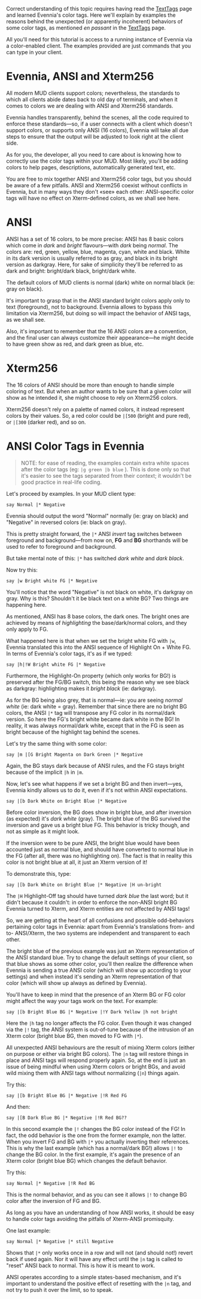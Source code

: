 
Correct understanding of this topic requires having read the [TextTags](TextTags.md) page and learned Evennia's color tags. Here we'll explain by examples the reasons behind the unexpected (or apparently incoherent) behaviors of some color tags, as mentioned _en passant_ in the [TextTags](TextTags.md) page.


All you'll need for this tutorial is access to a running instance of Evennia via a color-enabled client. The examples provided are just commands that you can type in your client.

Evennia, ANSI and Xterm256
==========================

All modern MUD clients support colors; nevertheless, the standards to which all clients abide dates back to old day of terminals, and when it comes to colors we are dealing with ANSI and Xterm256 standards.

Evennia handles transparently, behind the scenes, all the code required to enforce these standards—so, if a user connects with a client which doesn't support colors, or supports only ANSI (16 colors), Evennia will take all due steps to ensure that the output will be adjusted to look right at the client side.

As for you, the developer, all you need to care about is knowing how to correctly use the color tags within your MUD. Most likely, you'll be adding colors to help pages, descriptions, automatically generated text, etc.

You are free to mix together ANSI and Xterm256 color tags, but you should be aware of a few pitfalls. ANSI and Xterm256 coexist without conflicts in Evennia, but in many ways they don't «see» each other: ANSI-specific color tags will have no effect on Xterm-defined colors, as we shall see here.

ANSI
====

ANSI has a set of 16 colors, to be more precise: ANSI has 8 basic colors which come in _dark_ and _bright_ flavours—with _dark_ being _normal_. The colors are: red, green, yellow, blue, magenta, cyan, white and black. White in its dark version is usually referred to as gray, and black in its bright version as darkgray. Here, for sake of simplicity they'll be referred to as dark and bright: bright/dark black, bright/dark white.

The default colors of MUD clients is normal (dark) white on normal black (ie: gray on black).

It's important to grasp that in the ANSI standard bright colors apply only to text (foreground), not to background. Evennia allows to bypass this limitation via Xterm256, but doing so will impact the behavior of ANSI tags, as we shall see.

Also, it's important to remember that the 16 ANSI colors are a convention, and the final user can always customize their appearance—he might decide to have green show as red, and dark green as blue, etc.

Xterm256
========

The 16 colors of ANSI should be more than enough to handle simple coloring of text. But when an author wants to be sure that a given color will show as he intended it, she might choose to rely on Xterm256 colors.

Xterm256 doesn't rely on a palette of named colors, it instead represent colors by their values. So, a red color could be `|[500` (bright and pure red), or `|[300` (darker red), and so on.

ANSI Color Tags in Evennia
==========================

>   NOTE: for ease of reading, the examples contain extra white spaces after the
>   color tags (eg: `|g green |b blue` ). This is done only so that it's easier
>   to see the tags separated from their context; it wouldn't be good practice
>   in real-life coding.

Let's proceed by examples. In your MUD client type:


    say Normal |* Negative

Evennia should output the word "Normal" normally (ie: gray on black) and "Negative" in reversed colors (ie: black on gray).

This is pretty straight forward, the `|*` ANSI *invert* tag switches between foreground and background—from now on, **FG** and **BG** shorthands will be used to refer to foreground and background.

But take mental note of this: `|*` has switched *dark white* and *dark black*.

Now try this:

    say |w Bright white FG |* Negative

You'll notice that the word "Negative" is not black on white, it's darkgray on gray. Why is this? Shouldn't it be black text on a white BG? Two things are happening here.

As mentioned, ANSI has 8 base colors, the dark ones. The bright ones are achieved by means of *highlighting* the base/dark/normal colors, and they only apply to FG.

What happened here is that when we set the bright white FG with `|w`, Evennia translated this into the ANSI sequence of Highlight On + White FG. In terms of Evennia's color tags, it's as if we typed:


    say |h|!W Bright white FG |* Negative

Furthermore, the Highlight-On property (which only works for BG!) is preserved after the FG/BG switch, this being the reason why we see black as darkgray: highlighting makes it *bright black* (ie: darkgray).

As for the BG being also grey, that is normal—ie: you are seeing *normal white* (ie: dark white = gray). Remember that since there are no bright BG colors, the ANSI `|*` tag will transpose any FG color in its normal/dark version. So here the FG's bright white became dark white in the BG! In reality, it was always normal/dark white, except that in the FG is seen as bright because of the highlight tag behind the scenes.

Let's try the same thing with some color:

    say |m |[G Bright Magenta on Dark Green |* Negative

Again, the BG stays dark because of ANSI rules, and the FG stays bright because of the implicit `|h` in `|m`.

Now, let's see what happens if we set a bright BG and then invert—yes, Evennia kindly allows us to do it, even if it's not within ANSI expectations.

    say |[b Dark White on Bright Blue |* Negative

Before color inversion, the BG does show in bright blue, and after inversion (as expected) it's *dark white* (gray). The bright blue of the BG survived the inversion and gave us a bright blue FG. This behavior is tricky though, and not as simple as it might look.

If the inversion were to be pure ANSI, the bright blue would have been accounted just as normal blue, and should have converted to normal blue in the FG (after all, there was no highlighting on). The fact is that in reality this color is not bright blue at all, it just an Xterm version of it!

To demonstrate this, type:

    say |[b Dark White on Bright Blue |* Negative |H un-bright

The `|H` Highlight-Off tag should have turned *dark blue* the last word; but it didn't because it couldn't: in order to enforce the non-ANSI bright BG Evennia turned to Xterm, and Xterm entities are not affected by ANSI tags!

So, we are getting at the heart of all confusions and possible odd-behaviors pertaining color tags in Evennia: apart from Evennia's translations from- and to- ANSI/Xterm, the two systems are independent and transparent to each other.

The bright blue of the previous example was just an Xterm representation of the ANSI standard blue. Try to change the default settings of your client, so that blue shows as some other color, you'll then realize the difference when Evennia is sending a true ANSI color (which will show up according to your settings) and when instead it's sending an Xterm representation of that color (which will show up always as defined by Evennia).

You'll have to keep in mind that the presence of an Xterm BG or FG color might affect the way your tags work on the text. For example:

    say |[b Bright Blue BG |* Negative |!Y Dark Yellow |h not bright

Here the `|h` tag no longer affects the FG color. Even though it was changed via the `|!` tag, the ANSI system is out-of-tune because of the intrusion of an Xterm color (bright blue BG, then moved to FG with `|*`).

All unexpected ANSI behaviours are the result of mixing Xterm colors (either on purpose or either via bright BG colors). The `|n` tag will restore things in place and ANSI tags will respond properly again. So, at the end is just an issue of being mindful when using Xterm colors or bright BGs, and avoid wild mixing them with ANSI tags without normalizing (`|n`) things again.

Try this:

    say |[b Bright Blue BG |* Negative |!R Red FG

And then:

    say |[B Dark Blue BG |* Negative |!R Red BG??

In this second example the `|!` changes the BG color instead of the FG! In fact, the odd behavior is the one from the former example, non the latter. When you invert FG and BG with `|*` you actually inverting their references. This is why the last example (which has a normal/dark BG!) allows `|!` to change the BG color. In the first example, it's again the presence of an Xterm color (bright blue BG) which changes the default behavior.

Try this:

`say Normal |* Negative |!R Red BG`

This is the normal behavior, and as you can see it allows `|!` to change BG color after the inversion of FG and BG.

As long as you have an understanding of how ANSI works, it should be easy to handle color tags avoiding the pitfalls of Xterm-ANSI promisquity.

One last example:

`say Normal |* Negative |* still Negative`

Shows that `|*` only works once in a row and will not (and should not!) revert back if used again. Nor it will have any effect until the `|n` tag is called to "reset" ANSI back to normal. This is how it is meant to work.

ANSI operates according to a simple states-based mechanism, and it's important to understand the positive effect of resetting with the `|n` tag, and not try to
push it over the limit, so to speak.
